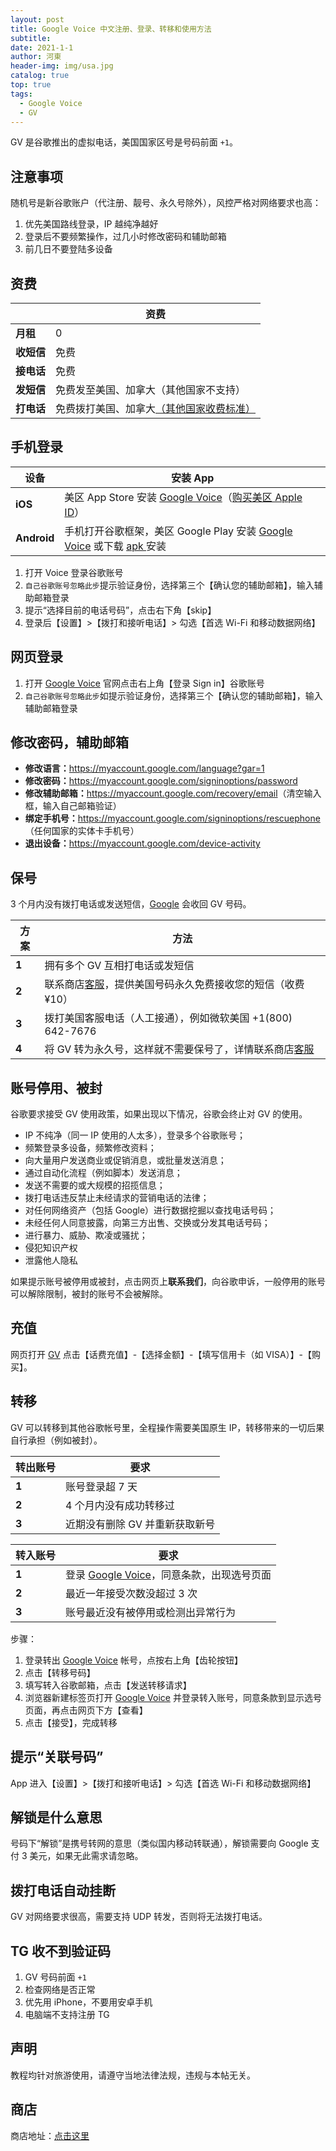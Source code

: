 ```yaml
---
layout: post
title: Google Voice 中文注册、登录、转移和使用方法
subtitle: 
date: 2021-1-1
author: 河東
header-img: img/usa.jpg
catalog: true
top: true
tags:
  - Google Voice
  - GV
---
```


GV 是谷歌推出的虚拟电话，美国国家区号是号码前面 `+1`。

## 注意事项

随机号是新谷歌账户（代注册、靓号、永久号除外），风控严格对网络要求也高：
1. 优先美国路线登录，IP 越纯净越好
2. 登录后不要频繁操作，过几小时修改密码和辅助邮箱
3. 前几日不要登陆多设备

## 资费

|  | 资费 | 
|---|---|
| **月租** | 0 |  
| **收短信** | 免费 |  
| **接电话** | 免费|   
| **发短信** | 免费发至美国、加拿大（其他国家不支持） |  
| **打电话** | 免费拨打美国、加拿大[（其他国家收费标准）](https://voice.google.com/u/0/rates?pli=1) |

## 手机登录

| 设备 | 安装 App |  
|---|---|
| **iOS** | 美区 App Store 安装 [Google Voice](https://apps.apple.com/us/app/google-voice/id318698524)（[购买美区 Apple ID](https://ssnhd.github.io/2023/03/19/store/)） | 
| **Android** | 手机打开谷歌框架，美区 Google Play 安装 [Google Voice](https://play.google.com/store/apps/details?id=com.google.android.apps.googlevoice&hl=zh&gl=US) 或下载 [apk ](https://apkpure.com/search?q=Google+Voice)安装 | 


1. 打开 Voice 登录谷歌账号
2. `自己谷歌账号忽略此步`提示验证身份，选择第三个【确认您的辅助邮箱】，输入辅助邮箱登录
3. 提示“选择目前的电话号码”，点击右下角【skip】
4. 登录后【设置】>【拨打和接听电话】> 勾选【首选 Wi-Fi 和移动数据网络】

## 网页登录
1. 打开 [Google Voice](https://voice.google.com/) 官网点击右上角【登录 Sign in】谷歌账号
2. `自己谷歌账号忽略此步`如提示验证身份，选择第三个【确认您的辅助邮箱】，输入辅助邮箱登录

## 修改密码，辅助邮箱

- **修改语言：**<https://myaccount.google.com/language?gar=1>
- **修改密码：**<https://myaccount.google.com/signinoptions/password>
- **修改辅助邮箱：**<https://myaccount.google.com/recovery/email>（清空输入框，输入自己邮箱验证）
- **绑定手机号：**<https://myaccount.google.com/signinoptions/rescuephone>（任何国家的实体卡手机号）
- **退出设备：**<https://myaccount.google.com/device-activity>

## 保号
3 个月内没有拨打电话或发送短信，[Google](https://support.google.com/voice/answer/9230450)  会收回 GV 号码。


| 方案 | 方法 | 
|---|---|
| **1** | 拥有多个 GV 互相打电话或发短信 |  
| **2** | 联系商店[客服](https://ssnhd.github.io/2023/03/19/store/)，提供美国号码永久免费接收您的短信（收费 ¥10） |  
| **3** | 拨打美国客服电话（人工接通），例如微软美国 +1(800) 642-7676 |  |
| **4** | 将 GV 转为永久号，这样就不需要保号了，详情联系商店[客服](https://ssnhd.github.io/2023/03/19/store/) |  

## 账号停用、被封
谷歌要求接受 GV 使用政策，如果出现以下情况，谷歌会终止对 GV 的使用。

- IP 不纯净（同一 IP 使用的人太多），登录多个谷歌账号；
- 频繁登录多设备，频繁修改资料；
- 向大量用户发送商业或促销消息，或批量发送消息；
- 通过自动化流程（例如脚本）发送消息；
- 发送不需要的或大规模的招揽信息；
- 拨打电话违反禁止未经请求的营销电话的法律；
- 对任何网络资产（包括 Google）进行数据挖掘以查找电话号码；
- 未经任何人同意披露，向第三方出售、交换或分发其电话号码；
- 进行暴力、威胁、欺凌或骚扰；
- 侵犯知识产权
- 泄露他人隐私

如果提示账号被停用或被封，点击网页上**联系我们**，向谷歌申诉，一般停用的账号可以解除限制，被封的账号不会被解除。

## 充值

网页打开 [GV](https://voice.google.com/u/3/billing) 点击【话费充值】-【选择金额】-【填写信用卡（如 VISA）】-【购买】。


## 转移
GV 可以转移到其他谷歌帐号里，全程操作需要美国原生 IP，转移带来的一切后果自行承担（例如被封）。

| 转出账号 | 要求 |  
|---|---|
| **1** | 账号登录超 7 天 |  
| **2** | 4 个月内没有成功转移过 |
| **3** |  近期没有删除 GV 并重新获取新号|


| 转入账号 | 要求 |  
|---|---|
| **1** | 登录 [Google Voice](https://voice.google.com)，同意条款，出现选号页面 |  
| **2**| 最近一年接受次数没超过 3 次 | 
| **3** | 账号最近没有被停用或检测出异常行为 | 


步骤：

1. 登录转出 [Google Voice](https://voice.google.com) 帐号，点按右上角【齿轮按钮】
2. 点击【转移号码】
3. 填写转入谷歌邮箱，点击【发送转移请求】
4. 浏览器新建标签页打开 [Google Voice](https://voice.google.com) 并登录转入账号，同意条款到显示选号页面，再点击网页下方【查看】
5. 点击【接受】，完成转移

## 提示“关联号码”
App 进入【设置】>【拨打和接听电话】> 勾选【首选 Wi-Fi 和移动数据网络】

## 解锁是什么意思
号码下“解锁”是携号转网的意思（类似国内移动转联通），解锁需要向 Google 支付 3 美元，如果无此需求请忽略。

## 拨打电话自动挂断
GV 对网络要求很高，需要支持 UDP 转发，否则将无法拨打电话。

## TG 收不到验证码

1. GV 号码前面 `+1`
2. 检查网络是否正常
3. 优先用 iPhone，不要用安卓手机
4. 电脑端不支持注册 TG

## 声明

教程均针对旅游使用，请遵守当地法律法规，违规与本帖无关。


## 商店

商店地址：[点击这里](https://ssnhd.github.io/2023/03/19/store/)


